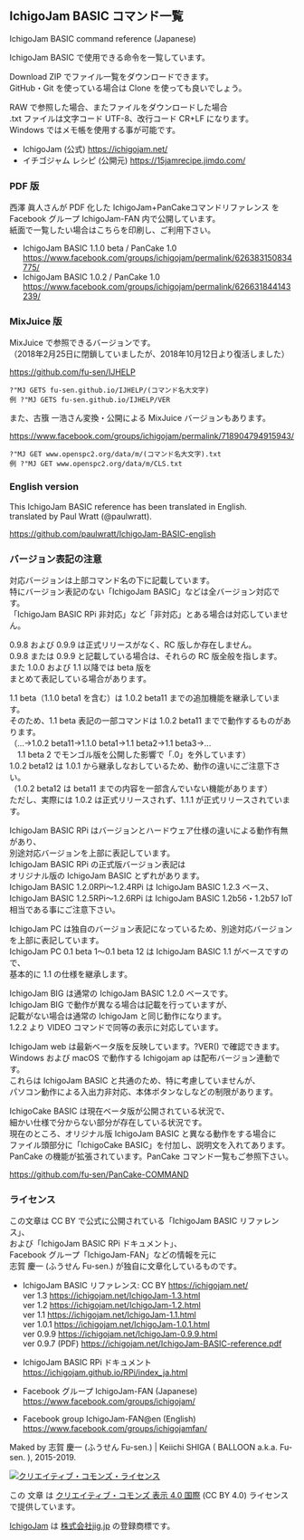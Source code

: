 ## IchigoJam BASIC コマンド一覧
IchigoJam BASIC command reference (Japanese)

IchigoJam BASIC で使用できる命令を一覧しています。

Download ZIP でファイル一覧をダウンロードできます。\
GitHub・Git を使っている場合は Clone を使っても良いでしょう。

RAW で参照した場合、またファイルをダウンロードした場合\
.txt ファイルは文字コード UTF-8、改行コード CR+LF になります。\
Windows ではメモ帳を使用する事が可能です。

* IchigoJam (公式) https://ichigojam.net/
* イチゴジャム レシピ (公開元) https://15jamrecipe.jimdo.com/

### PDF 版

西澤 眞人さんが PDF 化した IchigoJam+PanCakeコマンドリファレンス を\
Facebook グループ IchigoJam-FAN 内で公開しています。\
紙面で一覧したい場合はこちらを印刷し、ご利用下さい。

* IchigoJam BASIC 1.1.0 beta / PanCake 1.0<br />https://www.facebook.com/groups/ichigojam/permalink/626383150834775/<br />
* IchigoJam BASIC 1.0.2 / PanCake 1.0<br />https://www.facebook.com/groups/ichigojam/permalink/626631844143239/

### MixJuice 版

MixJuice で参照できるバージョンです。\
（2018年2月25日に閉鎖していましたが、2018年10月12日より復活しました）

https://github.com/fu-sen/IJHELP

```
?"MJ GETS fu-sen.github.io/IJHELP/(コマンド名大文字)
例 ?"MJ GETS fu-sen.github.io/IJHELP/VER
```

また、古籏 一浩さん変換・公開による MixJuice バージョンもあります。

https://www.facebook.com/groups/ichigojam/permalink/718904794915943/

```
?"MJ GET www.openspc2.org/data/m/(コマンド名大文字).txt
例 ?"MJ GET www.openspc2.org/data/m/CLS.txt
```

### English version

This IchigoJam BASIC reference has been translated in English.\
translated by Paul Wratt (@paulwratt).

https://github.com/paulwratt/IchigoJam-BASIC-english

### バージョン表記の注意

対応バージョンは上部コマンド名の下に記載しています。\
特にバージョン表記のない「IchigoJam BASIC」などは全バージョン対応です。\
「IchigoJam BASIC RPi 非対応」など「非対応」とある場合は対応していません。

0.9.8 および 0.9.9 は正式リリースがなく、RC 版しか存在しません。\
0.9.8 または 0.9.9 と記載している場合は、それらの RC 版全般を指します。\
また 1.0.0 および 1.1 以降では beta 版を\
まとめて表記している場合があります。

1.1 beta（1.1.0 beta1 を含む）は 1.0.2 beta11 までの追加機能を継承しています。\
そのため、1.1 beta 表記の一部コマンドは 1.0.2 beta11 までで動作するものがあります。\
（...→1.0.2 beta11→1.1.0 beta1→1.1 beta2→1.1 beta3→...\
　1.1 beta 2 でモンゴル版を公開した影響で「.0」を外しています）\
1.0.2 beta12 は 1.0.1 から継承しなおしているため、動作の違いにご注意下さい。\
（1.0.2 beta12 は beta11 までの内容を一部含んでいない機能があります）\
ただし、実際には 1.0.2 は正式リリースされず、1.1.1 が正式リリースされています。

IchigoJam BASIC RPi はバージョンとハードウェア仕様の違いによる動作有無があり、\
別途対応バージョンを上部に表記しています。\
IchigoJam BASIC RPi の正式版バージョン表記は\
オリジナル版の IchigoJam BASIC とずれがあります。\
IchigoJam BASIC 1.2.0RPi～1.2.4RPi は IchigoJam BASIC 1.2.3 ベース、\
IchigoJam BASIC 1.2.5RPi～1.2.6RPi は IchigoJam BASIC 1.2b56・1.2b57 IoT 相当である事にご注意下さい。

IchigoJam PC は独自のバージョン表記になっているため、別途対応バージョンを上部に表記しています。\
IchigoJam PC 0.1 beta 1～0.1 beta 12 は IchigoJam BASIC 1.1 がベースですので、\
基本的に 1.1 の仕様を継承します。

IchigoJam BIG は通常の IchigoJam BASIC 1.2.0 ベースです。\
IchigoJam BIG で動作が異なる場合は記載を行っていますが、\
記載がない場合は通常の IchigoJam と同じ動作になります。\
1.2.2 より VIDEO コマンドで同等の表示に対応しています。

IchigoJam web は最新ベータ版を反映しています。?VER() で確認できます。\
Windows および macOS で動作する Ichigojam ap は配布バージョン連動です。\
これらは IchigoJam BASIC と共通のため、特に考慮していませんが、\
パソコン動作による入出力非対応、本体ボタンなしなどの制限があります。

IchigoCake BASIC は現在ベータ版が公開されている状況で、\
細かい仕様で分からない部分が存在している状況です。\
現在のところ、オリジナル版 IchigoJam BASIC と異なる動作をする場合に\
ファイル頭部分に「IchigoCake BASIC」を付加し、説明文を入れてあります。\
PanCake の機能が拡張されています。PanCake コマンド一覧もご参照下さい。

https://github.com/fu-sen/PanCake-COMMAND

### ライセンス

この文章は CC BY で公式に公開されている「IchigoJam BASIC リファレンス」、\
および「IchigoJam BASIC RPi ドキュメント」、\
Facebook グループ「IchigoJam-FAN」などの情報を元に\
志賀 慶一 (ふうせん Fu-sen.) が独自に文章化しているものです。

* IchigoJam BASIC リファレンス: CC BY https://ichigojam.net/ \
ver 1.3 https://ichigojam.net/IchigoJam-1.3.html \
ver 1.2 https://ichigojam.net/IchigoJam-1.2.html \
ver 1.1 https://ichigojam.net/IchigoJam-1.1.html \
ver 1.0.1 https://ichigojam.net/IchigoJam-1.0.1.html \
ver 0.9.9 https://ichigojam.net/IchigoJam-0.9.9.html \
ver 0.9.7 (PDF) https://ichigojam.net/IchigoJam-BASIC-reference.pdf

* IchigoJam BASIC RPi ドキュメント<br />https://ichigojam.github.io/RPi/index_ja.html

* Facebook グループ IchigoJam-FAN (Japanese)<br />https://www.facebook.com/groups/ichigojam/
* Facebook group IchigoJam-FAN@en (English)<br />https://www.facebook.com/groups/ichigojamfan/

Maked by 志賀 慶一 (ふうせん Fu-sen.) | Keiichi SHIGA ( BALLOON a.k.a. Fu-sen. ), 2015-2019.

<a rel="license" href="https://creativecommons.org/licenses/by/4.0/"><img alt="クリエイティブ・コモンズ・ライセンス" style="border-width:0" src="https://licensebuttons.net/l/by/4.0/88x31.png" /></a>

この 文章 は <a rel="license" href="https://creativecommons.org/licenses/by/4.0/">クリエイティブ・コモンズ 表示 4.0 国際</a> (CC BY 4.0) ライセンスで提供しています。

<a href="https://ichigojam.net/" target="_blank">IchigoJam</a> は <a href="https://jig.jp/" target="_blank">株式会社jig.jp</a> の登録商標です。
